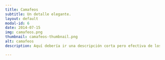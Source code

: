 ```yaml
---
title: Camafeos
subtitle: Un detalle elegante.
layout: default
modal-id: 6
date: 2014-07-15
img: camafeos.png
thumbnail: camafeos-thumbnail.png
alt: camafeos
description: Aquí debería ir una descripción corta pero efectiva de los camafeos. 

---
```

